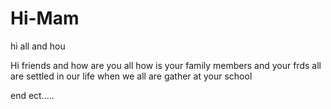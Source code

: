 # Hi-Mam
hi all and hou


Hi friends and how are you all
how is your family members and your frds all are settled in our life
when we all are gather at your school

end ect.....
